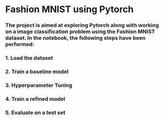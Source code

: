 # Fashion MNIST using Pytorch

### The project is aimed at exploring Pytorch along with working on a image classification problem using the Fashion MNIST dataset. In the notebook, the following steps have been performed:
### 1. Load the dataset
### 2. Train a baseline model
### 3. Hyperparameter Tuning
### 4. Train a refined model
### 5. Evaluate on a test set

